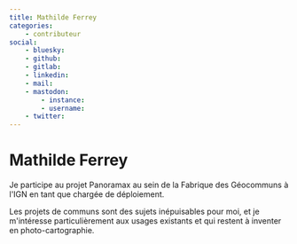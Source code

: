 ```yaml
---
title: Mathilde Ferrey
categories:
    - contributeur
social:
    - bluesky:
    - github:
    - gitlab:
    - linkedin:
    - mail:
    - mastodon:
        - instance:
        - username:
    - twitter:
---
```


# Mathilde Ferrey

<!-- --8<-- [start:author-sign-block] -->

Je participe au projet Panoramax au sein de la Fabrique des Géocommuns à l'IGN en tant que chargée de déploiement.

Les projets de communs sont des sujets inépuisables pour moi, et je m'intéresse particulièrement aux usages existants et qui restent à inventer en photo-cartographie.

<!-- --8<-- [end:author-sign-block] -->
